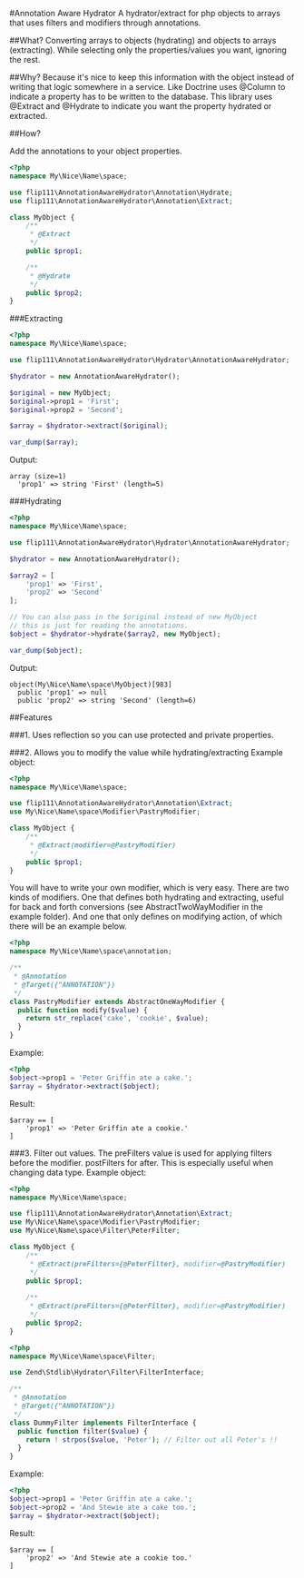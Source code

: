 #Annotation Aware Hydrator
A hydrator/extract for php objects to arrays that uses filters and modifiers through annotations.

##What?
Converting arrays to objects (hydrating) and objects to arrays (extracting).
While selecting only the properties/values you want, ignoring the rest.

##Why?
Because it's nice to keep this information with the object instead of writing that logic somewhere in a service. Like Doctrine uses @Column to indicate a property has to be written to the database. This library uses @Extract and @Hydrate to indicate you want the property hydrated or extracted.

##How?

Add the annotations to your object properties.

```php
<?php
namespace My\Nice\Name\space;

use flip111\AnnotationAwareHydrator\Annotation\Hydrate;
use flip111\AnnotationAwareHydrator\Annotation\Extract;

class MyObject {
	/**
	 * @Extract
	 */
	public $prop1;

	/**
	 * @Hydrate
	 */
	public $prop2;
}
```

###Extracting
```php
<?php
namespace My\Nice\Name\space;

use flip111\AnnotationAwareHydrator\Hydrator\AnnotationAwareHydrator;

$hydrator = new AnnotationAwareHydrator();

$original = new MyObject;
$original->prop1 = 'First';
$original->prop2 = 'Second';

$array = $hydrator->extract($original);

var_dump($array);
```
Output:
```
array (size=1)
  'prop1' => string 'First' (length=5)
```

###Hydrating
```php
<?php
namespace My\Nice\Name\space;

use flip111\AnnotationAwareHydrator\Hydrator\AnnotationAwareHydrator;

$hydrator = new AnnotationAwareHydrator();

$array2 = [
	'prop1' => 'First',
	'prop2' => 'Second'
];

// You can also pass in the $original instead of new MyObject
// this is just for reading the annotations.
$object = $hydrator->hydrate($array2, new MyObject);

var_dump($object);
```

Output:
```
object(My\Nice\Name\space\MyObject)[983]
  public 'prop1' => null
  public 'prop2' => string 'Second' (length=6)
```

##Features

###1. Uses reflection so you can use protected and private properties.

###2. Allows you to modify the value while hydrating/extracting
Example object:
```php
<?php
namespace My\Nice\Name\space;

use flip111\AnnotationAwareHydrator\Annotation\Extract;
use My\Nice\Name\space\Modifier\PastryModifier;

class MyObject {
	/**
	 * @Extract(modifier=@PastryModifier)
	 */
	public $prop1;
}
```

You will have to write your own modifier, which is very easy. There are two kinds of modifiers. One that defines both hydrating and extracting, useful for back and forth conversions (see AbstractTwoWayModifier in the example folder). And one that only defines on modifying action, of which there will be an example below.
```php
<?php
namespace My\Nice\Name\space\annotation;

/**
 * @Annotation
 * @Target({"ANNOTATION"})
 */
class PastryModifier extends AbstractOneWayModifier {
  public function modify($value) {
    return str_replace('cake', 'cookie', $value);
  }
}
```

Example:
```php
<?php
$object->prop1 = 'Peter Griffin ate a cake.';
$array = $hydrator->extract($object);
```
Result:
```
$array == [
	'prop1' => 'Peter Griffin ate a cookie.'
]
```

###3. Filter out values.
The preFilters value is used for applying filters before the modifier. postFilters for after. This is especially useful when changing data type.
Example object:
```php
<?php
namespace My\Nice\Name\space;

use flip111\AnnotationAwareHydrator\Annotation\Extract;
use My\Nice\Name\space\Modifier\PastryModifier;
use My\Nice\Name\space\Filter\PeterFilter;

class MyObject {
	/**
	 * @Extract(preFilters={@PeterFilter}, modifier=@PastryModifier)
	 */
	public $prop1;
	
	/**
	 * @Extract(preFilters={@PeterFilter}, modifier=@PastryModifier)
	 */
	public $prop2;
}
```

```php
<?php
namespace My\Nice\Name\space\Filter;

use Zend\Stdlib\Hydrator\Filter\FilterInterface;

/**
 * @Annotation
 * @Target({"ANNOTATION"})
 */
class DummyFilter implements FilterInterface {
  public function filter($value) {
    return ! strpos($value, 'Peter'); // Filter out all Peter's !!
  }
}
```

Example:
```php
<?php
$object->prop1 = 'Peter Griffin ate a cake.';
$object->prop2 = 'And Stewie ate a cake too.';
$array = $hydrator->extract($object);
```
Result:
```
$array == [
	'prop2' => 'And Stewie ate a cookie too.'
]
```